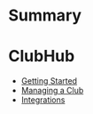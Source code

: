 # Summary

# ClubHub
- [Getting Started](getting-started.md)
- [Managing a Club](managing-a-club.md)
- [Integrations](integrations.md)